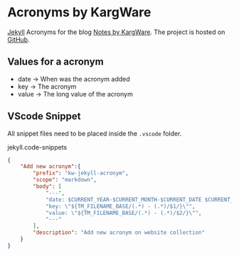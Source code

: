 # Acronyms by KargWare

[Jekyll](https://jekyllrb.com/) Acronyms for the blog [Notes by KargWare](https://notes.kargware.com). The project is hosted on [GitHub](https://github.com/KargWare/Acronyms).

## Values for a acronym

* date -> When was the acronym added
* key  -> The acronym
* value -> The long value of the acronym

## VScode Snippet

All snippet files need to be placed inside the `.vscode` folder.  

jekyll.code-snippets

```json
{
	"Add new acronym":{
		"prefix": "kw-jekyll-acronym",
		"scope": "markdown",
		"body": [
			"---",
			"date: $CURRENT_YEAR-$CURRENT_MONTH-$CURRENT_DATE $CURRENT_HOUR:$CURRENT_MINUTE:$CURRENT_SECOND +0200",
			"key: \"${TM_FILENAME_BASE/(.*) - (.*)/$1/}\"",
			"value: \"${TM_FILENAME_BASE/(.*) - (.*)/$2/}\"",
			"---"
		],
		"description": "Add new acronym on website collection"
	}
}
```
